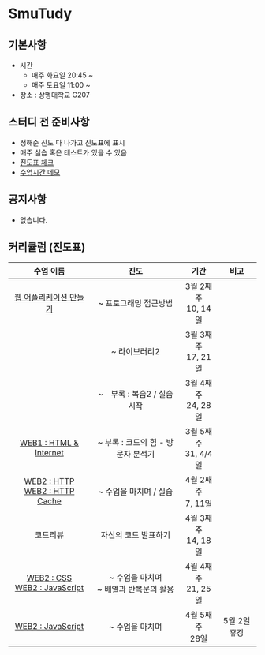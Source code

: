 # SmuTudy

## 기본사항
- 시간
	- 매주 화요일 20:45 ~
	- 매주 토요일 11:00 ~
- 장소 : 상명대학교 G207

## 스터디 전 준비사항
- 정해준 진도 다 나가고 진도표에 표시
- 매주 실습 혹은 테스트가 있을 수 있음
- [진도표 체크](http://bit.ly/31XxVyY)
- [수업시간 메모](http://bit.ly/31XxVyY)

## 공지사항

- 없습니다.

## 커리큘럼 (진도표)

|                          수업 이름                           |                    진도                     |           기간           |     비고     |
| :----------------------------------------------------------: | :-----------------------------------------: | :----------------------: | :----------: |
| [웹 어플리케이션 만들기](https://opentutorials.org/course/1688) |            ~ 프로그래밍 접근방법            |  3월 2째주<br/>10, 14일  |              |
|                                                              |                ~ 라이브러리2                | 3월 3째주 <br/>17, 21일  |              |
|                                                              |         ~　부록 : 복습2 / 실습 시작         | 3월 4째주 <br/>24, 28일  |              |
| [WEB1 : HTML & Internet](https://opentutorials.org/course/3084) |     ~ 부록 : 코드의 힘 - 방문자 분석기      | 3월 5째주 <br/>31, 4/4일 |              |
| [WEB2 : HTTP](https://opentutorials.org/module/3621)<br/>[WEB2 : HTTP Cache](https://opentutorials.org/module/3830) |           ~ 수업을 마치며 / 실습            | 4월 2째주<br /> 7, 11일  |              |
|                           코드리뷰                           |            자신의 코드 발표하기             | 4월 3째주<br />14, 18일  |              |
| [WEB2 : CSS](https://opentutorials.org/course/3086)<br />[WEB2 : JavaScript](https://opentutorials.org/course/3085) | ~ 수업을 마치며<br />~ 배열과 반복문의 활용 | 4월 4째주<br />21, 25일  |              |
|  [WEB2 : JavaScript](https://opentutorials.org/course/3085)  |               ~ 수업을 마치며               |   4월 5째주<br />28일    | 5월 2일 휴강 |